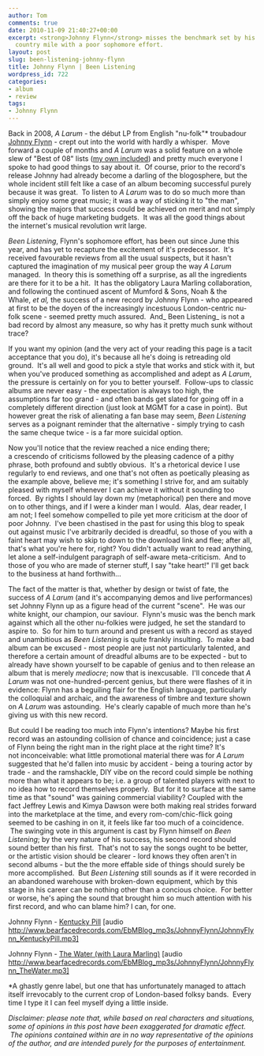 ```yaml
---
author: Tom
comments: true
date: 2010-11-09 21:40:27+00:00
excerpt: <strong>Johnny Flynn</strong> misses the benchmark set by his debut by a
  country mile with a poor sophomore effort.
layout: post
slug: been-listening-johnny-flynn
title: Johnny Flynn | Been Listening
wordpress_id: 722
categories:
- album
- review
tags: 
- Johnny Flynn
---
```


Back in 2008, _A Larum_ - the début LP from English "nu-folk"* troubadour [Johnny Flynn](http://www.johnny-flynn.com/) - crept out into the world with hardly a whisper.  Move forward a couple of months and _A Larum_ was a solid feature on a whole slew of "Best of 08" lists ([my own included](http://eatenbymonsters.wordpress.com/2008/12/)) and pretty much everyone I spoke to had good things to say about it.  Of course, prior to the record's release Johnny had already become a darling of the blogosphere, but the whole incident still felt like a case of an album becoming successful purely because it was great.  To listen to _A Larum_ was to do so much more than simply enjoy some great music; it was a way of sticking it to "the man", showing the majors that success could be achieved on merit and not simply off the back of huge marketing budgets.  It was all the good things about the internet's musical revolution writ large.

_Been Listening_, Flynn's sophomore effort, has been out since June this year, and has yet to recapture the excitement of it's predecessor.  It's received favourable reviews from all the usual suspects, but it hasn't captured the imagination of my musical peer group the way _A Larum_ managed.  In theory this is something off a surprise, as all the ingredients are there for it to be a hit.  It has the obligatory Laura Marling collaboration, and following the continued ascent of Mumford & Sons, Noah & the Whale, _et al,_ the success of a new record by Johnny Flynn - who appeared at first to be the doyen of the increasingly incestuous London-centric nu-folk scene - seemed pretty much assured.  And_ Been Listening_ is not a bad record by almost any measure, so why has it pretty much sunk without trace?

If you want my opinion (and the very act of your reading this page is a tacit acceptance that you do), it's because all he's doing is retreading old ground.  It's all well and good to pick a style that works and stick with it, but when you've produced something as accomplished and adept as _A Larum_, the pressure is certainly on for you to better yourself.  Follow-ups to classic albums are never easy - the expectation is always too high, the assumptions far too grand - and often bands get slated for going off in a completely different direction (just look at MGMT for a case in point).  But however great the risk of alienating a fan base may seem, _Been Listening_ serves as a poignant reminder that the alternative - simply trying to cash the same cheque twice - is a far more suicidal option.

<!-- more -->Now you'll notice that the review reached a nice ending there; a crescendo of criticisms followed by the pleasing cadence of a pithy phrase, both profound and subtly obvious.  It's a rhetorical device I use regularly to end reviews, and one that's not often as poetically pleasing as the example above, believe me; it's something I strive for, and am suitably pleased with myself whenever I can achieve it without it sounding too forced.  By rights I should lay down my (metaphorical) pen there and move on to other things, and if I were a kinder man I would.  Alas, dear reader, I am not; I feel somehow compelled to pile yet more criticism at the door of poor Johnny.  I've been chastised in the past for using this blog to speak out against music I've arbitrarily decided is dreadful, so those of you with a faint heart may wish to skip to down to the download link and flee; after all, that's what you're here for, right? You didn't actually want to read anything, let alone a self-indulgent paragraph of self-aware meta-criticism.  And to those of you who are made of sterner stuff, I say "take heart!" I'll get back to the business at hand forthwith...

The fact of the matter is that, whether by design or twist of fate, the success of _A Larum_ (and it's accompanying demos and live performances) set Johnny Flynn up as a figure head of the current "scene".  He was our white knight, our champion, our saviour.  Flynn's music was the bench mark against which all the other nu-folkies were judged, he set the standard to aspire to.  So for him to turn around and present us with a record as stayed and unambitious as _Been Listening_ is quite frankly insulting.  To make a bad album can be excused - most people are just not particularly talented, and therefore a certain amount of dreadful albums are to be expected - but to already have shown yourself to be capable of genius and to then release an album that is merely _mediocre_; now that is inexcusable.  I'll concede that _A Larum_ was not one-hundred-percent genius, but there were flashes of it in evidence: Flynn has a beguiling flair for the English language, particularly the colloquial and archaic, and the awareness of timbre and texture shown on _A Larum_ was astounding.  He's clearly capable of much more than he's giving us with this new record.

But could I be reading too much into Flynn's intentions? Maybe his first record was an astounding collision of chance and coincidence; just a case of Flynn being the right man in the right place at the right time? It's not inconceivable: what little promotional material there was for _A Larum_ suggested that he'd fallen into music by accident - being a touring actor by trade - and the ramshackle, DIY vibe on the record could simple be nothing more than what it appears to be; i.e. a group of talented players with next to no idea how to record themselves properly.  But for it to surface at the same time as that "sound" was gaining commercial viability? Coupled with the fact Jeffrey Lewis and Kimya Dawson were both making real strides forward into the marketplace at the time, and every rom-com/chic-flick going seemed to be cashing in on it, it feels like far too much of a coincidence.  The swinging vote in this argument is cast by Flynn himself on _Been Listening_; by the very nature of his success, his second record should sound better than his first.  That's not to say the songs ought to be better, or the artistic vision should be clearer - lord knows they often aren't in second albums - but the the more effable side of things should surely be more accomplished.  But _Been Listening_ still sounds as if it were recorded in an abandoned warehouse with broken-down equipment, which by this stage in his career can be nothing other than a concious choice.  For better or worse, he's aping the sound that brought him so much attention with his first record, and who can blame him? I can, for one.

Johnny Flynn - [Kentucky Pill](http://www.bearfacedrecords.com/EbMBlog_mp3s/JohnnyFlynn/JohnnyFlynn_KentuckyPill.mp3) [audio http://www.bearfacedrecords.com/EbMBlog_mp3s/JohnnyFlynn/JohnnyFlynn_KentuckyPill.mp3]

Johnny Flynn - [The Water (with Laura Marling)](http://www.bearfacedrecords.com/EbMBlog_mp3s/JohnnyFlynn/JohnnyFlynn_TheWater.mp3) [audio http://www.bearfacedrecords.com/EbMBlog_mp3s/JohnnyFlynn/JohnnyFlynn_TheWater.mp3]

*A ghastly genre label, but one that has unfortunately managed to attach itself irrevocably to the current crop of London-based folksy bands.  Every time I type it I can feel myself dying a little inside.

_Disclaimer: please note that, while based on real characters and situations, some of opinions in this post have been exaggerated for dramatic effect.  The opinions contained within are in no way representative of the opinions of the author, and are intended purely for the purposes of entertainment._
